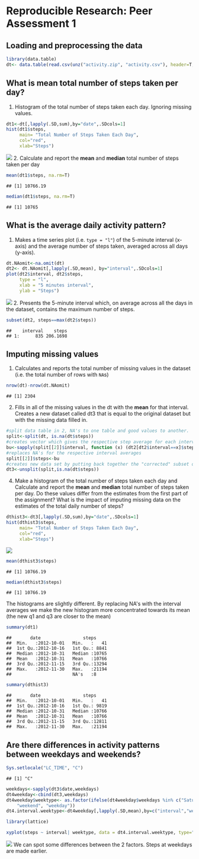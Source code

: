 # Reproducible Research: Peer Assessment 1


## Loading and preprocessing the data


```r
library(data.table)
dt<- data.table(read.csv(unz("activity.zip", "activity.csv"), header=T, sep=",", colClasses = c("numeric", "Date", "numeric")))
```

## What is mean total number of steps taken per day?
1. Histogram of the total number of steps taken each day. Ignoring missing values.

```r
dt1<-dt[,lapply(.SD,sum),by="date",.SDcols=1]
hist(dt1$steps, 
     main= "Total Number of Steps Taken Each Day", 
     col="red", 
     xlab="Steps")
```

![](./PA1_template_files/figure-html/unnamed-chunk-2-1.png) 
2. Calculate and report the **mean** and **median** total number of steps taken per day

```r
mean(dt1$steps, na.rm=T)
```

```
## [1] 10766.19
```

```r
median(dt1$steps, na.rm=T)
```

```
## [1] 10765
```
## What is the average daily activity pattern?
1. Makes a time series plot (i.e. `type = "l"`) of the 5-minute interval (x-axis) and the average 
number of steps taken, averaged across all days (y-axis).

```r
dt.NAomit<-na.omit(dt)
dt2<- dt.NAomit[,lapply(.SD,mean), by="interval",.SDcols=1]
plot(dt2$interval, dt2$steps, 
     type = "l",
     xlab = "5 minutes interval",
     ylab = "Steps")
```

![](./PA1_template_files/figure-html/unnamed-chunk-4-1.png) 
2. Presents the 5-minute interval which, on average across all the days in the dataset, contains the maximum number of steps.

```r
subset(dt2, steps==max(dt2$steps))
```

```
##    interval    steps
## 1:      835 206.1698
```


## Imputing missing values

1. Calculates and reports the total number of missing values in the dataset (i.e. the total number of rows with `NA`s)

```r
nrow(dt)-nrow(dt.NAomit)
```

```
## [1] 2304
```
2. Fills in all of the missing values in the dt with the **mean** for that interval. Creates a new dataset called dt3 that is equal to the original dataset but with the missing data filled in.


```r
#split data table in 2, NA's to one table and good values to another.
split<-split(dt, is.na(dt$steps))
#creates vector which gives the respective step average for each interval
bu<-sapply(split[[2]]$interval, function (x) (dt2[dt2$interval==x]$steps))
#replaces NA's for the respective interval averages
split[[2]]$steps<-bu
#creates new data set by putting back together the "corrected" subset of Na's and the "good" #values.
dt3<-unsplit(split,is.na(dt$steps))
```
4. Make a histogram of the total number of steps taken each day and Calculate and report the **mean** and **median** total number of steps taken per day. Do these values differ from the estimates from the first part of the assignment? What is the impact of imputing missing data on the estimates of the total daily number of steps?

```r
dthist3<-dt3[,lapply(.SD,sum),by="date",.SDcols=1]
hist(dthist3$steps, 
     main= "Total Number of Steps Taken Each Day", 
     col="red", 
     xlab="Steps")
```

![](./PA1_template_files/figure-html/unnamed-chunk-8-1.png) 

```r
mean(dthist3$steps)
```

```
## [1] 10766.19
```

```r
median(dthist3$steps)
```

```
## [1] 10766.19
```
The histograms are slightly different. By replacing NA's with the interval averages we make the new histogram more concentrated towards its mean (the new q1 and q3 are closer to the mean)

```r
summary(dt1)
```

```
##       date                steps      
##  Min.   :2012-10-01   Min.   :   41  
##  1st Qu.:2012-10-16   1st Qu.: 8841  
##  Median :2012-10-31   Median :10765  
##  Mean   :2012-10-31   Mean   :10766  
##  3rd Qu.:2012-11-15   3rd Qu.:13294  
##  Max.   :2012-11-30   Max.   :21194  
##                       NA's   :8
```

```r
summary(dthist3)
```

```
##       date                steps      
##  Min.   :2012-10-01   Min.   :   41  
##  1st Qu.:2012-10-16   1st Qu.: 9819  
##  Median :2012-10-31   Median :10766  
##  Mean   :2012-10-31   Mean   :10766  
##  3rd Qu.:2012-11-15   3rd Qu.:12811  
##  Max.   :2012-11-30   Max.   :21194
```
## Are there differences in activity patterns between weekdays and weekends?

```r
Sys.setlocale("LC_TIME", "C")
```

```
## [1] "C"
```

```r
weekdays<-sapply(dt3$date,weekdays)
dt4weekday<-cbind(dt3,weekdays)
dt4weekday$weektype<- as.factor(ifelse(dt4weekday$weekdays %in% c("Satuday", "Sunday"), 
    "weekend", "weekday"))
dt4.interval.weektype<-dt4weekday[,lapply(.SD,mean),by=c("interval","weektype"),.SDcols=1]

library(lattice)

xyplot(steps ~ interval| weektype, data = dt4.interval.weektype, type="l", lty = c(1,1), lwd = c(1, 1),layout = c(1, 2)) ## Plot with 2 panels
```

![](./PA1_template_files/figure-html/unnamed-chunk-10-1.png) 
We can spot some differences between the 2 factors. Steps at weekdays are made earlier.
